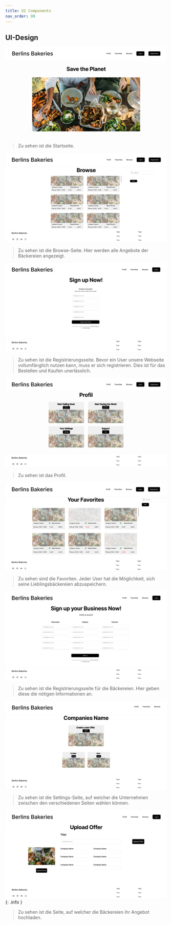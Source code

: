 ```yaml
---
title: UI Components
nav_order: 99
---
```


## UI-Design

![get_list_todos_sample](assets/images/1.png)
> Zu sehen ist die Startseite.


![get_list_todos_sample](assets/images/4.png)
> Zu sehen ist die Browse-Seite. Hier werden alle Angebote der Bäckereien angezeigt.

![get_list_todos_sample](assets/images/5.png)
> Zu sehen ist die Registrierungsseite. Bevor ein User unsere Webseite vollumfänglich nutzen kann, muss er sich registrieren. Dies ist für das Bestellen und Kaufen unerlässlich.

![get_list_todos_sample](assets/images/2.png)
> Zu sehen ist das Profil.

![get_list_todos_sample](assets/images/3.png)
> Zu sehen sind die Favoriten. Jeder User hat die Möglichkeit, sich seine Lieblingsbäckereien abzuspeichern.

![get_list_todos_sample](assets/images/6.png)
> Zu sehen ist die Registrierungsseite für die Bäckereien. Hier geben diese die nötigen Informationen an.

![get_list_todos_sample](assets/images/8.png)
> Zu sehen ist die Settings-Seite, auf welcher die Unternehmen zwischen den verschiedenen Seiten wählen können.

![get_list_todos_sample](assets/images/7.png)
{: .info }
> Zu sehen ist die Seite, auf welcher die Bäckereien ihr Angebot hochladen.

